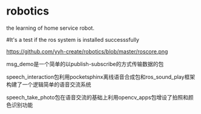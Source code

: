 # robotics
the learning of home service robot.

#It's a test if the ros system is installed successsfully 

https://github.com/yyh-create/robotics/blob/master/roscore.png

msg_demo是一个简单的以publish-subscribe的方式传输数据的包

speech_interaction包利用pocketsphinx离线语音合成包和ros_sound_play框架构建了一个逻辑简单的语音交流系统

speech_take_photo包在语音交流的基础上利用opencv_apps包增设了拍照和颜色识别功能


